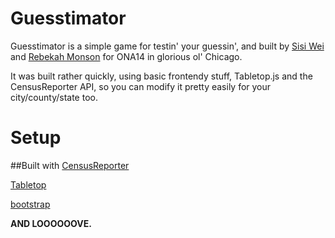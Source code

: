 Guesstimator
=============
Guesstimator is a simple game for testin' your guessin', and built by [Sisi Wei](http://about.me/sisiwei) and [Rebekah Monson](http://rebekahmonson.com) for ONA14 in glorious ol' Chicago. 

It was built rather quickly, using basic frontendy stuff, Tabletop.js and the CensusReporter API, so you can modify it pretty easily for your city/county/state too.

Setup
========





##Built with
[CensusReporter](http://censusreporter.org/)

[Tabletop](https://github.com/jsoma/tabletop)

[bootstrap](http://getbootstrap.com/)

**AND LOOOOOOVE.**